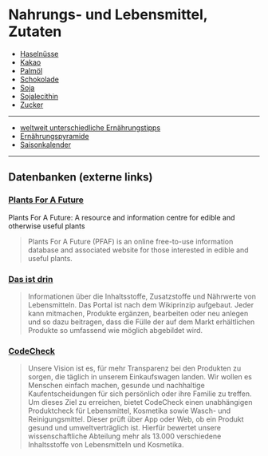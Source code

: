 # Nahrungs- und Lebensmittel, Zutaten

* [Haselnüsse](nahrung/haselnuss.html)
* [Kakao](nahrung/kakao.html)
* [Palmöl](nahrung/palmoel.html)
* [Schokolade](nahrung/schokolade.html)
* [Soja](nahrung/soja.html)
* [Sojalecithin](nahrung/sojalecithin.html)
* [Zucker](nahrung/zucker.html)

---

* [weltweit unterschiedliche Ernährungstipps](nahrung/regionale_ernaehrungstipps.md)
* [Ernährungspyramide](nahrung/ernaehrungspyramide.md)
* [Saisonkalender](nahrung/saisonkalender.md)

---

## Datenbanken (externe links)
### [Plants For A Future](https://pfaf.org/user/Default.aspx)
Plants For A Future: A resource and information centre for edible and otherwise useful plants   
> Plants For A Future (PFAF) is an online free-to-use information database and associated website for those interested in edible and useful plants.

### [Das ist drin](http://das-ist-drin.de/)
> Informationen über die Inhaltsstoffe, Zusatzstoffe und Nährwerte von Lebensmitteln. Das Portal ist nach dem Wikiprinzip aufgebaut. Jeder kann mitmachen, Produkte ergänzen, bearbeiten oder neu anlegen und so dazu beitragen, dass die Fülle der auf dem Markt erhältlichen Produkte so umfassend wie möglich abgebildet wird.

### [CodeCheck](https://www.codecheck.info/)
> Unsere Vision ist es, für mehr Transparenz bei den Produkten zu sorgen, die täglich in unserem Einkaufswagen landen. Wir wollen es Menschen einfach machen, gesunde und nachhaltige Kaufentscheidungen für sich persönlich oder ihre Familie zu treffen.
Um dieses Ziel zu erreichen, bietet CodeCheck einen unabhängigen Produktcheck für Lebensmittel, Kosmetika sowie Wasch- und Reinigungsmittel. Dieser prüft über App oder Web, ob ein Produkt gesund und umweltverträglich ist. Hierfür bewertet unsere wissenschaftliche Abteilung mehr als 13.000 verschiedene Inhaltsstoffe von Lebensmitteln und Kosmetika.
